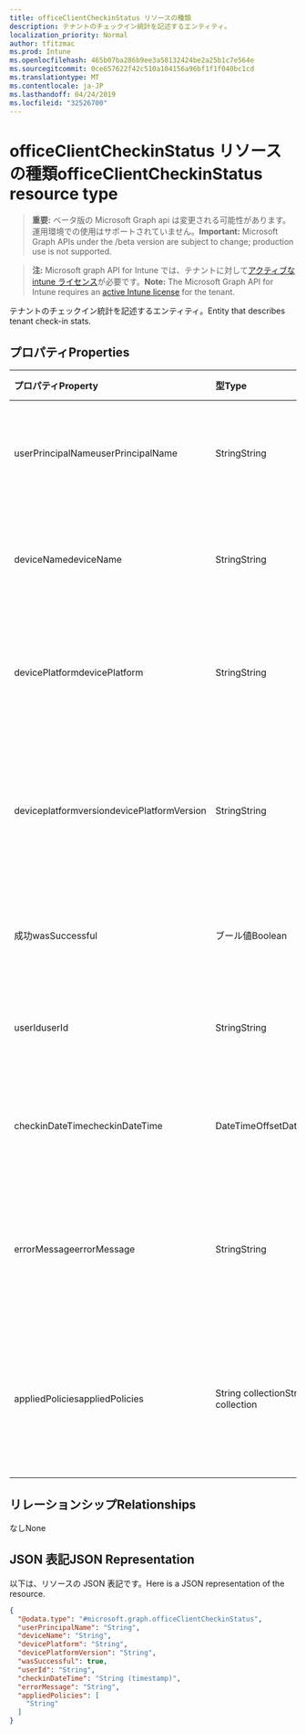 ```yaml
---
title: officeClientCheckinStatus リソースの種類
description: テナントのチェックイン統計を記述するエンティティ。
localization_priority: Normal
author: tfitzmac
ms.prod: Intune
ms.openlocfilehash: 465b07ba286b9ee3a58132424be2a25b1c7e564e
ms.sourcegitcommit: 0ce657622f42c510a104156a96bf1f1f040bc1cd
ms.translationtype: MT
ms.contentlocale: ja-JP
ms.lasthandoff: 04/24/2019
ms.locfileid: "32526700"
---
```

# <a name="officeclientcheckinstatus-resource-type"></a><span data-ttu-id="604fb-103">officeClientCheckinStatus リソースの種類</span><span class="sxs-lookup"><span data-stu-id="604fb-103">officeClientCheckinStatus resource type</span></span>

> <span data-ttu-id="604fb-104">**重要:** ベータ版の Microsoft Graph api は変更される可能性があります。運用環境での使用はサポートされていません。</span><span class="sxs-lookup"><span data-stu-id="604fb-104">**Important:** Microsoft Graph APIs under the /beta version are subject to change; production use is not supported.</span></span>

> <span data-ttu-id="604fb-105">**注:** Microsoft graph API for Intune では、テナントに対して[アクティブな intune ライセンス](https://go.microsoft.com/fwlink/?linkid=839381)が必要です。</span><span class="sxs-lookup"><span data-stu-id="604fb-105">**Note:** The Microsoft Graph API for Intune requires an [active Intune license](https://go.microsoft.com/fwlink/?linkid=839381) for the tenant.</span></span>

<span data-ttu-id="604fb-106">テナントのチェックイン統計を記述するエンティティ。</span><span class="sxs-lookup"><span data-stu-id="604fb-106">Entity that describes  tenant check-in stats.</span></span>
## <a name="properties"></a><span data-ttu-id="604fb-107">プロパティ</span><span class="sxs-lookup"><span data-stu-id="604fb-107">Properties</span></span>
|<span data-ttu-id="604fb-108">プロパティ</span><span class="sxs-lookup"><span data-stu-id="604fb-108">Property</span></span>|<span data-ttu-id="604fb-109">型</span><span class="sxs-lookup"><span data-stu-id="604fb-109">Type</span></span>|<span data-ttu-id="604fb-110">説明</span><span class="sxs-lookup"><span data-stu-id="604fb-110">Description</span></span>|
|:---|:---|:---|
|<span data-ttu-id="604fb-111">userPrincipalName</span><span class="sxs-lookup"><span data-stu-id="604fb-111">userPrincipalName</span></span>|<span data-ttu-id="604fb-112">String</span><span class="sxs-lookup"><span data-stu-id="604fb-112">String</span></span>|<span data-ttu-id="604fb-113">デバイスを使用したユーザープリンシパル名。</span><span class="sxs-lookup"><span data-stu-id="604fb-113">User principal name using the device.</span></span>|
|<span data-ttu-id="604fb-114">deviceName</span><span class="sxs-lookup"><span data-stu-id="604fb-114">deviceName</span></span>|<span data-ttu-id="604fb-115">String</span><span class="sxs-lookup"><span data-stu-id="604fb-115">String</span></span>|<span data-ttu-id="604fb-116">チェックインしようとしているデバイスの名前。</span><span class="sxs-lookup"><span data-stu-id="604fb-116">Device name trying to check-in.</span></span>|
|<span data-ttu-id="604fb-117">devicePlatform</span><span class="sxs-lookup"><span data-stu-id="604fb-117">devicePlatform</span></span>|<span data-ttu-id="604fb-118">String</span><span class="sxs-lookup"><span data-stu-id="604fb-118">String</span></span>|<span data-ttu-id="604fb-119">チェックインしようとしているデバイスプラットフォーム。</span><span class="sxs-lookup"><span data-stu-id="604fb-119">Device platform trying to check-in.</span></span>|
|<span data-ttu-id="604fb-120">deviceplatformversion</span><span class="sxs-lookup"><span data-stu-id="604fb-120">devicePlatformVersion</span></span>|<span data-ttu-id="604fb-121">String</span><span class="sxs-lookup"><span data-stu-id="604fb-121">String</span></span>|<span data-ttu-id="604fb-122">デバイスプラットフォームのバージョンをチェックインしようとしています。</span><span class="sxs-lookup"><span data-stu-id="604fb-122">Device platform version trying to check-in.</span></span>|
|<span data-ttu-id="604fb-123">成功</span><span class="sxs-lookup"><span data-stu-id="604fb-123">wasSuccessful</span></span>|<span data-ttu-id="604fb-124">ブール値</span><span class="sxs-lookup"><span data-stu-id="604fb-124">Boolean</span></span>|<span data-ttu-id="604fb-125">前回のチェックインが成功した場合。</span><span class="sxs-lookup"><span data-stu-id="604fb-125">If the last checkin was successful.</span></span>|
|<span data-ttu-id="604fb-126">userId</span><span class="sxs-lookup"><span data-stu-id="604fb-126">userId</span></span>|<span data-ttu-id="604fb-127">String</span><span class="sxs-lookup"><span data-stu-id="604fb-127">String</span></span>|<span data-ttu-id="604fb-128">デバイスを使用するユーザー識別子。</span><span class="sxs-lookup"><span data-stu-id="604fb-128">User identifier using the device.</span></span>|
|<span data-ttu-id="604fb-129">checkinDateTime</span><span class="sxs-lookup"><span data-stu-id="604fb-129">checkinDateTime</span></span>|<span data-ttu-id="604fb-130">DateTimeOffset</span><span class="sxs-lookup"><span data-stu-id="604fb-130">DateTimeOffset</span></span>|<span data-ttu-id="604fb-131">前回のデバイスのチェックイン時刻 (UTC)。</span><span class="sxs-lookup"><span data-stu-id="604fb-131">Last device check-in time in UTC.</span></span>|
|<span data-ttu-id="604fb-132">errorMessage</span><span class="sxs-lookup"><span data-stu-id="604fb-132">errorMessage</span></span>|<span data-ttu-id="604fb-133">String</span><span class="sxs-lookup"><span data-stu-id="604fb-133">String</span></span>|<span data-ttu-id="604fb-134">前回のチェックインに関連付けられたエラーメッセージ。</span><span class="sxs-lookup"><span data-stu-id="604fb-134">Error message if any associated for the last checkin.</span></span>|
|<span data-ttu-id="604fb-135">appliedPolicies</span><span class="sxs-lookup"><span data-stu-id="604fb-135">appliedPolicies</span></span>|<span data-ttu-id="604fb-136">String collection</span><span class="sxs-lookup"><span data-stu-id="604fb-136">String collection</span></span>|<span data-ttu-id="604fb-137">前回のチェックインとしてデバイスに配信されたポリシーの一覧です。</span><span class="sxs-lookup"><span data-stu-id="604fb-137">List of policies delivered to the device as last checkin.</span></span>|

## <a name="relationships"></a><span data-ttu-id="604fb-138">リレーションシップ</span><span class="sxs-lookup"><span data-stu-id="604fb-138">Relationships</span></span>
<span data-ttu-id="604fb-139">なし</span><span class="sxs-lookup"><span data-stu-id="604fb-139">None</span></span>

## <a name="json-representation"></a><span data-ttu-id="604fb-140">JSON 表記</span><span class="sxs-lookup"><span data-stu-id="604fb-140">JSON Representation</span></span>
<span data-ttu-id="604fb-141">以下は、リソースの JSON 表記です。</span><span class="sxs-lookup"><span data-stu-id="604fb-141">Here is a JSON representation of the resource.</span></span>
<!-- {
  "blockType": "resource",
  "keyProperty": "id",
  "@odata.type": "microsoft.graph.officeClientCheckinStatus"
}
-->
``` json
{
  "@odata.type": "#microsoft.graph.officeClientCheckinStatus",
  "userPrincipalName": "String",
  "deviceName": "String",
  "devicePlatform": "String",
  "devicePlatformVersion": "String",
  "wasSuccessful": true,
  "userId": "String",
  "checkinDateTime": "String (timestamp)",
  "errorMessage": "String",
  "appliedPolicies": [
    "String"
  ]
}
```




